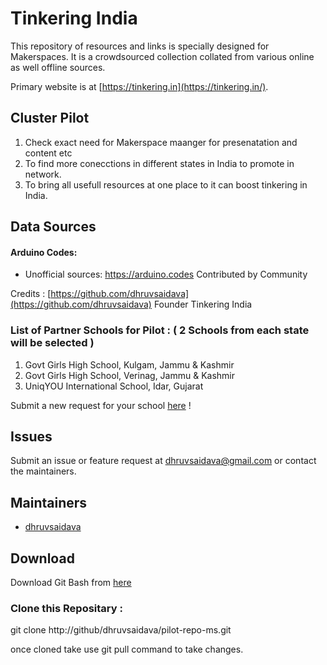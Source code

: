 # Tinkering India 

This repository of resources and links is specially designed for Makerspaces. It is a crowdsourced collection collated from various online as well offline sources.

Primary website is at [https://tinkering.in](https://tinkering.in/).


## Cluster Pilot

1.  Check exact need for Makerspace maanger for presenatation and content etc
2.  To find more conecctions in different states in India to promote in network.
3.  To bring all usefull resources at one place to it can boost tinkering in India.

## Data Sources

#### Arduino Codes:

- Unofficial sources: https://arduino.codes  Contributed by Community 

Credits : [https://github.com/dhruvsaidava](https://github.com/dhruvsaidava) Founder Tinkering India

### List of Partner Schools for Pilot : ( 2 Schools from each state will be selected )

1. Govt Girls High School, Kulgam, Jammu & Kashmir
2. Govt Girls High School, Verinag, Jammu & Kashmir
3. UniqYOU International School, Idar, Gujarat

Submit a new request for your school [here](https://bit.ly/ptinrms) !



## Issues

Submit an issue or feature request at dhruvsaidava@gmail.com or contact the maintainers.

## Maintainers

- [dhruvsaidava](https://github.com/dhruvsaidava)

## Download

Download Git Bash from [here](https://git-scm.com/downloads)

### Clone this Repositary :

git clone http://github/dhruvsaidava/pilot-repo-ms.git


once cloned take use git pull command to take changes.
